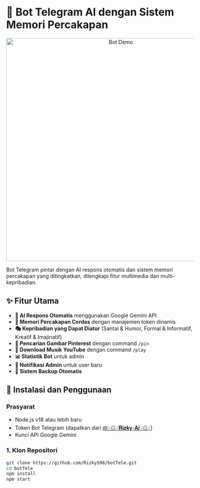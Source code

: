 # 🤖 Bot Telegram AI dengan Sistem Memori Percakapan

<center>
<img src="https://files.catbox.moe/ta9ds2.gif" alt="Bot Demo" width="600">
</center>

Bot Telegram pintar dengan AI respons otomatis dan sistem memori percakapan yang ditingkatkan, dilengkapi fitur multimedia dan multi-kepribadian.

## ✨ Fitur Utama

- **🤖 AI Respons Otomatis** menggunakan Google Gemini API
- **🧠 Memori Percakapan Cerdas** dengan manajemen token dinamis
- **🎭 Kepribadian yang Dapat Diatur** (Santai & Humor, Formal & Informatif, Kreatif & Imajinatif)
- **📌 Pencarian Gambar Pinterest** dengan command `/pin`
- **🎵 Download Musik YouTube** dengan command `/play`
- **📊 Statistik Bot** untuk admin
- **🔔 Notifikasi Admin** untuk user baru
- **💾 Sistem Backup Otomatis**

## 🚀 Instalasi dan Penggunaan

### Prasyarat
- Node.js v18 atau lebih baru
- Token Bot Telegram (dapatkan dari [@𓆩۞𓆪𝐑𝐢𝐳𝐤𝐲-𝐀𝐢𓆩۞𓆪](https://t.me/RIZKT_GPT_BOT))
- Kunci API Google Gemini

### 1. Klon Repositori
```bash
git clone https://github.com/Rizky598/botTele.git
cd botTele
npm install
npm start
